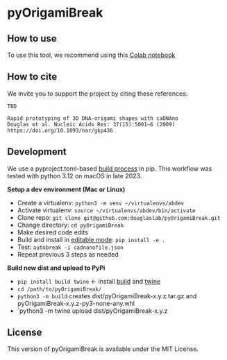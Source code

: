 # pyOrigamiBreak

## How to use

To use this tool, we recommend using this [Colab notebook](https://colab.research.google.com/?utm_source=scs-index#)

## How to cite

We invite you to support the project by citing these references:

```
TBD
```

```
Rapid prototyping of 3D DNA-origami shapes with caDNAno
Douglas et al. Nucleic Acids Res: 37(15):5001–6 (2009)
https://doi.org/10.1093/nar/gkp436
```

## Development

We use a pyproject.toml-based [build process](https://pip.pypa.io/en/stable/reference/build-system/pyproject-toml/) in pip. This workflow was tested with python 3.12 on macOS in late 2023.

**Setup a dev environment (Mac or Linux)**

* Create a virtualenv: `python3 -m venv ~/virtualenvs/abdev` 
* Activate virtualenv: `source ~/virtualenvs/abdev/bin/activate`
* Clone repo: `git clone git@github.com:douglaslab/pyOrigamiBreak.git`
* Change directory: `cd pyOrigamiBreak`
* Make desired code edits
* Build and install in [editable mode](https://pip.pypa.io/en/stable/cli/pip_install/#cmdoption-e): `pip install -e .` 
* Test: `autobreak -i cadnanofile.json`
* Repeat previous 3 steps as needed

**Build new dist and upload to PyPi**

* `pip install build twine` <- install [build](https://pypi.org/project/build/) and [twine](https://pypi.org/project/twine/)
* `cd /path/to/pyOrigamiBreak/` 
* `python3 -m build`  creates dist/pyOrigamiBreak-x.y.z.tar.gz and pyOrigamiBreak-x.y.z-py3-none-any.whl
* `python3 -m twine upload dist/pyOrigamiBreak-x.y.z

## License

This version of pyOrigamiBreak is available under the MIT License.
